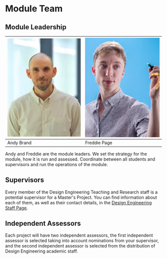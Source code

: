 # Module Team
<style>@import url("./handbook.css");</style>

## Module Leadership

| ![Andy Brand](assets/Andy.png) | ![Freddie Page](assets/Freddie.jpg) |
| ------------------------------ | ----------------------------------- |
| Andy Brand                     | Freddie Page                        |

Andy and Freddie are the module leaders. We set the strategy for the module, how it is run and assessed. Coordinate between all students and supervisors and run the operations of the module.

## Supervisors
Every member of the Design Engineering Teaching and Research staff is a potential supervisor for a Master's Project. You can find information about each of them, as well as their contact details, in the [Design Engineering Staff Page](https://www.imperial.ac.uk/design-engineering/people/academic--teaching-staff/).

## Independent Assessors
Each project will have two independent assessors, the first independent assessor is selected taking into account nominations from your supervisor, and the second independent assessor is selected from the distribution of Design Engineering academic staff.
